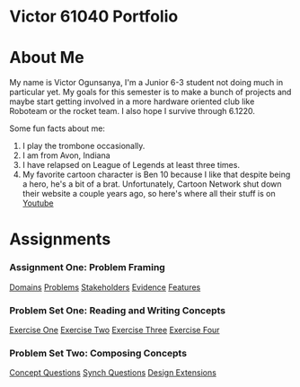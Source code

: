# Victor 61040 Portfolio

# About Me
My name is Victor Ogunsanya, I'm a Junior 6-3 student not doing much in particular yet. My goals for this semester is to make a bunch of projects and maybe start getting involved in a more hardware oriented club like Roboteam or the rocket team. I also hope I survive through 6.1220.

Some fun facts about me:
1. I play the trombone occasionally.
2. I am from Avon, Indiana
3. I have relapsed on League of Legends at least three times.
4. My favorite cartoon character is Ben 10 because I like that despite being a hero, he's a bit of a brat. Unfortunately, Cartoon Network shut down their website a couple years ago, so here's where all their stuff is on 
[Youtube](https://www.youtube.com/channel/UCoWgc1mqe-bcfb_lem7EyOg)


# Assignments

### Assignment One: Problem Framing
[Domains](assignment-one/Domains.md)
[Problems](assignment-one/Problems.md)
[Stakeholders](assignment-one/Stakeholders.md)
[Evidence](assignment-one/Evidence.md)
[Features](assignment-one/Features.md)

### Problem Set One: Reading and Writing Concepts

[Exercise One](pset-1/Exercise-One.md)
[Exercise Two](pset-1/Exercise-Two.md)
[Exercise Three](pset-1/Exercise-Three.md)
[Exercise Four](pset-1/Exercise-Four.md)

### Problem Set Two: Composing Concepts

[Concept Questions](pset-2/ConceptQuestions.md)
[Synch Questions](pset-2/SynchQuestions.md)
[Design Extensions](pset-2/DesignExtensions.md)